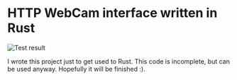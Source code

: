 HTTP WebCam interface written in Rust
=====================================
![Test result](https://github.com/rymis/httpcam/actions/workflows/rust.yml/badge.svg)

I wrote this project just to get used to Rust. This code is incomplete, but can be used anyway. Hopefully it will be finished :).

